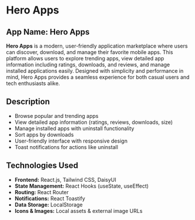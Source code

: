# Hero Apps

## App Name: Hero Apps

**Hero Apps** is a modern, user-friendly application marketplace where users can discover, download, and manage their favorite mobile apps. This platform allows users to explore trending apps, view detailed app information including ratings, downloads, and reviews, and manage installed applications easily. Designed with simplicity and performance in mind, Hero Apps provides a seamless experience for both casual users and tech enthusiasts alike.

## Description

- Browse popular and trending apps
- View detailed app information (ratings, reviews, downloads, size)
- Manage installed apps with uninstall functionality
- Sort apps by downloads 
- User-friendly interface with responsive design
- Toast notifications for actions like uninstall

## Technologies Used

- **Frontend:** React.js, Tailwind CSS, DaisyUI
- **State Management:** React Hooks (useState, useEffect)
- **Routing:** React Router 
- **Notifications:** React Toastify
- **Data Storage:** LocalStorage
- **Icons & Images:** Local assets & external image URLs
